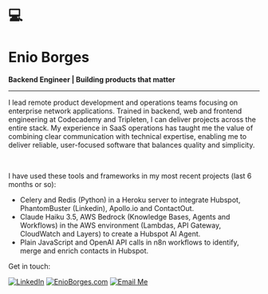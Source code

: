 # 💻
# Enio Borges

**Backend Engineer | Building products that matter**
___

I lead remote product development and operations teams focusing on enterprise network applications. Trained in backend, web and frontend engineering at Codecademy and Tripleten, I can deliver projects across the entire stack. My experience in SaaS operations has taught me the value of combining clear communication with technical expertise, enabling me to deliver reliable, user-focused software that balances quality and simplicity.

<br>

I have used these tools and frameworks in my most recent projects (last 6 months or so):

- Celery and Redis (Python) in a Heroku server to integrate Hubspot, PhantomBuster (Linkedin), Apollo.io and ContactOut.
- Claude Haiku 3.5, AWS Bedrock (Knowledge Bases, Agents and Workflows) in the AWS environment (Lambdas, API Gateway, CloudWatch and Layers) to create a Hubspot AI Agent.
- Plain JavaScript and OpenAI API calls in n8n workflows to identify, merge and enrich contacts in Hubspot.

<!--- Badges created with https://shields.io/badges  --->

Get in touch:

[![LinkedIn](https://img.shields.io/badge/LinkedIn-%230077B5?style=for-the-badge&logo=linkedin&logoColor=white)](https://www.linkedin.com/in/enioborges/)
[![EnioBorges.com](https://img.shields.io/badge/EnioBorges.com-%23FFA500?style=for-the-badge&logo=googlechrome&logoColor=white)](https://www.enioborges.com)
[![Email Me](https://img.shields.io/badge/Email%20Me-%23DB4437?style=for-the-badge&logo=gmail&logoColor=white)](mailto:enio@enioborges.com)






